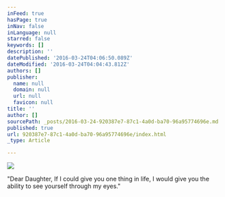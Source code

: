 ```yaml
---
inFeed: true
hasPage: true
inNav: false
inLanguage: null
starred: false
keywords: []
description: ''
datePublished: '2016-03-24T04:06:50.089Z'
dateModified: '2016-03-24T04:04:43.812Z'
authors: []
publisher:
  name: null
  domain: null
  url: null
  favicon: null
title: ''
author: []
sourcePath: _posts/2016-03-24-920387e7-87c1-4a0d-ba70-96a95774696e.md
published: true
url: 920387e7-87c1-4a0d-ba70-96a95774696e/index.html
_type: Article

---
```

![](https://the-grid-user-content.s3-us-west-2.amazonaws.com/522c10af-a8e7-4eec-a02c-13510e7cf5f9.jpg)

"Dear Daughter, If I could give you one thing in life, I would give you the ability to see yourself through my eyes."